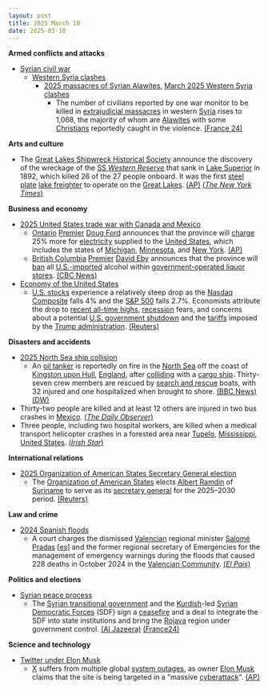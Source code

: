```yaml
---
layout: post
title: 2025 March 10
date: 2025-03-10
---
```



**Armed conflicts and attacks**

* [Syrian civil war](https://en.wikipedia.org/wiki/Syrian_civil_war "Syrian civil war")
  + [Western Syria clashes](https://en.wikipedia.org/wiki/Western_Syria_clashes_%28December_2024%E2%80%93present%29 "Western Syria clashes (December 2024–present)")
    - [2025 massacres of Syrian Alawites](https://en.wikipedia.org/wiki/2025_massacres_of_Syrian_Alawites "2025 massacres of Syrian Alawites"), [March 2025 Western Syria clashes](https://en.wikipedia.org/wiki/March_2025_Western_Syria_clashes "March 2025 Western Syria clashes")
      * The number of civilians reported by one war monitor to be killed in [extrajudicial massacres](https://en.wikipedia.org/wiki/Extrajudicial_killing "Extrajudicial killing") in western [Syria](https://en.wikipedia.org/wiki/Syria "Syria") rises to 1,068, the majority of whom are [Alawites](https://en.wikipedia.org/wiki/Alawites "Alawites") with some [Christians](https://en.wikipedia.org/wiki/Christians "Christians") reportedly caught in the violence. [(France 24)](https://www.france24.com/en/live-news/20250310-fear-among-syrian-christians-after-deadly-attacks)

**Arts and culture**

* The [Great Lakes Shipwreck Historical Society](https://en.wikipedia.org/wiki/Great_Lakes_Shipwreck_Museum "Great Lakes Shipwreck Museum") announce the discovery of the wreckage of the [SS *Western Reserve*](https://en.wikipedia.org/wiki/SS_Western_Reserve "SS Western Reserve") that sank in [Lake Superior](https://en.wikipedia.org/wiki/Lake_Superior "Lake Superior") in 1892, which killed 26 of the 27 people onboard. It was the first [steel plate](https://en.wikipedia.org/wiki/Steel_plate "Steel plate") [lake freighter](https://en.wikipedia.org/wiki/Lake_freighter "Lake freighter") to operate on the [Great Lakes](https://en.wikipedia.org/wiki/Great_Lakes "Great Lakes"). [(AP)](https://apnews.com/article/lake-superior-shipwreck-western-reserve-discovery-d2eec75da48acfb6d1c94c9cc85ce5b1) [(*The New York Times*)](https://www.nytimes.com/2025/03/13/us/shipwreck-lake-superior-western-reserve.html)

**Business and economy**

* [2025 United States trade war with Canada and Mexico](https://en.wikipedia.org/wiki/2025_United_States_trade_war_with_Canada_and_Mexico "2025 United States trade war with Canada and Mexico")
  + [Ontario](https://en.wikipedia.org/wiki/Ontario "Ontario") [Premier](https://en.wikipedia.org/wiki/Premier_of_Ontario "Premier of Ontario") [Doug Ford](https://en.wikipedia.org/wiki/Doug_Ford "Doug Ford") announces that the province will [charge](https://en.wikipedia.org/wiki/Tariff "Tariff") 25% more for [electricity](https://en.wikipedia.org/wiki/Mains_electricity "Mains electricity") supplied to the [United States](https://en.wikipedia.org/wiki/United_States "United States"), which includes the states of [Michigan](https://en.wikipedia.org/wiki/Michigan "Michigan"), [Minnesota](https://en.wikipedia.org/wiki/Minnesota "Minnesota"), and [New York](https://en.wikipedia.org/wiki/New_York_%28state%29 "New York (state)"). [(AP)](https://apnews.com/article/canada-ontario-us-trump-tariffs-electricity-834dc3d9defd314923912f9bd8540e31)
  + [British Columbia](https://en.wikipedia.org/wiki/British_Columbia "British Columbia") [Premier](https://en.wikipedia.org/wiki/Premier_of_British_Columbia "Premier of British Columbia") [David Eby](https://en.wikipedia.org/wiki/David_Eby "David Eby") announces that the province will [ban](https://en.wikipedia.org/wiki/Trade_prohibition "Trade prohibition") all [U.S.-imported](https://en.wikipedia.org/wiki/Canada%E2%80%93United_States_trade_relations "Canada–United States trade relations") alcohol within [government-operated liquor stores](https://en.wikipedia.org/wiki/BC_Liquor_Stores "BC Liquor Stores"). [(CBC News)](https://www.cbc.ca/news/canada/british-columbia/b-c-bans-all-u-s-acohol-1.7479629)
* [Economy of the United States](https://en.wikipedia.org/wiki/Economy_of_the_United_States "Economy of the United States")
  + [U.S. stocks](https://en.wikipedia.org/wiki/New_York_Stock_Exchange "New York Stock Exchange") experience a relatively steep drop as the [Nasdaq Composite](https://en.wikipedia.org/wiki/Nasdaq_Composite "Nasdaq Composite") falls 4% and the [S&P 500](https://en.wikipedia.org/wiki/S%26P_500 "S&P 500") falls 2.7%. Economists attribute the drop to [recent all-time highs](https://en.wikipedia.org/wiki/Closing_milestones_of_the_Nasdaq_Composite "Closing milestones of the Nasdaq Composite"), [recession](https://en.wikipedia.org/wiki/Recession "Recession") fears, and concerns about a potential [U.S. government shutdown](https://en.wikipedia.org/wiki/Government_shutdowns_in_the_United_States "Government shutdowns in the United States") and the [tariffs](https://en.wikipedia.org/wiki/Second_Trump_tariffs "Second Trump tariffs") imposed by the [Trump administration](https://en.wikipedia.org/wiki/Second_presidency_of_Donald_Trump "Second presidency of Donald Trump"). [(Reuters)](https://www.reuters.com/markets/us/futures-lower-tariff-worries-continue-tesla-falls-2025-03-10/)

**Disasters and accidents**

* [2025 North Sea ship collision](https://en.wikipedia.org/wiki/2025_North_Sea_ship_collision "2025 North Sea ship collision")
  + An [oil tanker](https://en.wikipedia.org/wiki/Oil_tanker "Oil tanker") is reportedly on fire in the [North Sea](https://en.wikipedia.org/wiki/North_Sea "North Sea") off the coast of [Kingston upon Hull](https://en.wikipedia.org/wiki/Kingston_upon_Hull "Kingston upon Hull"), [England](https://en.wikipedia.org/wiki/England "England"), after [colliding](https://en.wikipedia.org/wiki/Ship_collision "Ship collision") with a [cargo ship](https://en.wikipedia.org/wiki/Cargo_ship "Cargo ship"). Thirty-seven crew members are rescued by [search and rescue](https://en.wikipedia.org/wiki/Search_and_rescue "Search and rescue") boats, with 32 injured and one hospitalized when brought to shore. [(BBC News)](https://www.bbc.co.uk/news/live/cgq1pwjlqq2t) [(DW)](https://www.dw.com/en/north-sea-37-crew-brought-ashore-after-ship-collision/a-71878602)
* Thirty-two people are killed and at least 12 others are injured in two bus crashes in [Mexico](https://en.wikipedia.org/wiki/Mexico "Mexico"). [(*The Daily Observer*)](https://www.observerbd.com/news/516060)
* Three people, including two hospital workers, are killed when a medical transport helicopter crashes in a forested area near [Tupelo](https://en.wikipedia.org/wiki/Tupelo%2C_Mississippi "Tupelo, Mississippi"), [Mississippi](https://en.wikipedia.org/wiki/Mississippi "Mississippi"), [United States](https://en.wikipedia.org/wiki/United_States "United States"). [(*Irish Star*)](https://www.irishstar.com/news/us-news/helicopter-crash-kills-three-mississippi-34835266)

**International relations**

* [2025 Organization of American States Secretary General election](https://en.wikipedia.org/wiki/2025_Organization_of_American_States_Secretary_General_election "2025 Organization of American States Secretary General election")
  + The [Organization of American States](https://en.wikipedia.org/wiki/Organization_of_American_States "Organization of American States") elects [Albert Ramdin](https://en.wikipedia.org/wiki/Albert_Ramdin "Albert Ramdin") of [Suriname](https://en.wikipedia.org/wiki/Suriname "Suriname") to serve as its [secretary general](https://en.wikipedia.org/wiki/Secretary_General_of_the_Organization_of_American_States "Secretary General of the Organization of American States") for the 2025–2030 period. [(Reuters)](https://www.reuters.com/world/americas/surinames-albert-ramdin-elected-oas-first-caribbean-secretary-general-2025-03-10/)

**Law and crime**

* [2024 Spanish floods](https://en.wikipedia.org/wiki/2024_Spanish_floods "2024 Spanish floods")
  + A court charges the dismissed [Valencian](https://en.wikipedia.org/wiki/Valencian_Community "Valencian Community") regional minister [Salomé Pradas](/w/index.php?title=Salom%C3%A9_Pradas&action=edit&redlink=1 "Salomé Pradas (page does not exist)") [[es](https://es.wikipedia.org/wiki/Salom%C3%A9_Pradas "es:Salomé Pradas")] and the former regional secretary of Emergencies for the management of emergency warnings during the floods that caused 228 deaths in October 2024 in the [Valencian Community](https://en.wikipedia.org/wiki/Valencian_Community "Valencian Community"). [(*El País*)](https://elpais.com/espana/2025-03-10/la-jueza-imputa-a-la-exconsejera-de-mazon-que-dirigio-el-dispositivo-de-emergencias-durante-la-dana.html)

**Politics and elections**

* [Syrian peace process](https://en.wikipedia.org/wiki/Syrian_peace_process "Syrian peace process")
  + The [Syrian transitional government](https://en.wikipedia.org/wiki/First_Syrian_transitional_government "First Syrian transitional government") and the [Kurdish](https://en.wikipedia.org/wiki/Kurds_in_Syria "Kurds in Syria")-led [Syrian Democratic Forces](https://en.wikipedia.org/wiki/Syrian_Democratic_Forces "Syrian Democratic Forces") (SDF) sign a [ceasefire](https://en.wikipedia.org/wiki/Ceasefire "Ceasefire") and a deal to integrate the SDF into state institutions and bring the [Rojava](https://en.wikipedia.org/wiki/Democratic_Autonomous_Administration_of_North_and_East_Syria "Democratic Autonomous Administration of North and East Syria") region under government control. [(Al Jazeera)](https://www.aljazeera.com/news/2025/3/10/syria-merges-kurdish-led-syrian-democratic-forces-into-state-institutions/) [(France24)](https://www.france24.com/en/live-news/20250310-%F0%9F%94%B4-syria-s-government-signs-deal-with-kurdish-led-authorities-in-the-northeast/)

**Science and technology**

* [Twitter under Elon Musk](https://en.wikipedia.org/wiki/Twitter_under_Elon_Musk "Twitter under Elon Musk")
  + [X](https://en.wikipedia.org/wiki/Twitter "Twitter") suffers from multiple global [system outages](https://en.wikipedia.org/wiki/System_outage "System outage"), as owner [Elon Musk](https://en.wikipedia.org/wiki/Elon_Musk "Elon Musk") claims that the site is being targeted in a "massive [cyberattack](https://en.wikipedia.org/wiki/Cyberattack "Cyberattack")". [(AP)](https://apnews.com/article/x-musk-twitter-outage-california-0268a8b035aaa277c0287e7c82b6081e)
